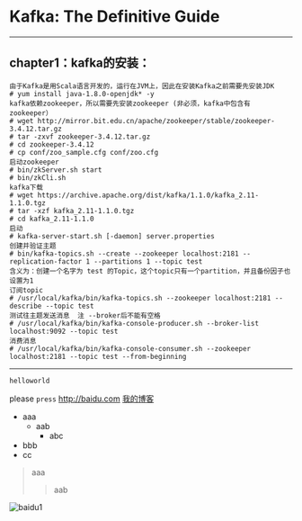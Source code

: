 # Kafka: The Definitive Guide </br> 

***
## chapter1：kafka的安装：

```
由于Kafka是用Scala语言开发的，运行在JVM上，因此在安装Kafka之前需要先安装JDK
# yum install java-1.8.0-openjdk* -y
kafka依赖zookeeper，所以需要先安装zookeeper (非必须，kafka中包含有zookeeper）
# wget http://mirror.bit.edu.cn/apache/zookeeper/stable/zookeeper-3.4.12.tar.gz
# tar -zxvf zookeeper-3.4.12.tar.gz
# cd zookeeper-3.4.12
# cp conf/zoo_sample.cfg conf/zoo.cfg
启动zookeeper
# bin/zkServer.sh start
# bin/zkCli.sh
kafka下载
# wget https://archive.apache.org/dist/kafka/1.1.0/kafka_2.11-1.1.0.tgz
# tar -xzf kafka_2.11-1.1.0.tgz
# cd kafka_2.11-1.1.0
启动
# kafka-server-start.sh [-daemon] server.properties
创建并验证主题
# bin/kafka-topics.sh --create --zookeeper localhost:2181 --replication-factor 1 --partitions 1 --topic test
含义为：创建一个名字为 test 的Topic，这个topic只有一个partition，并且备份因子也设置为1
订阅topic
# /usr/local/kafka/bin/kafka-topics.sh --zookeeper localhost:2181 --describe --topic test
测试往主题发送消息  注 --broker后不能有空格
# /usr/local/kafka/bin/kafka-console-producer.sh --broker-list localhost:9092 --topic test
消费消息
# /usr/local/kafka/bin/kafka-console-consumer.sh --zookeeper localhost:2181 --topic test --from-beginning

```

----
    helloworld
please `press` http://baidu.com
[我的博客](http://blog.csdn.net/guodongxiaren)</br>
* aaa
  * aab
    * abc
* bbb
* cc
>aaa
>>aab</br>

![baidu1](http://www.baidu.com/img/bdlogo.gif "百度logo") 

